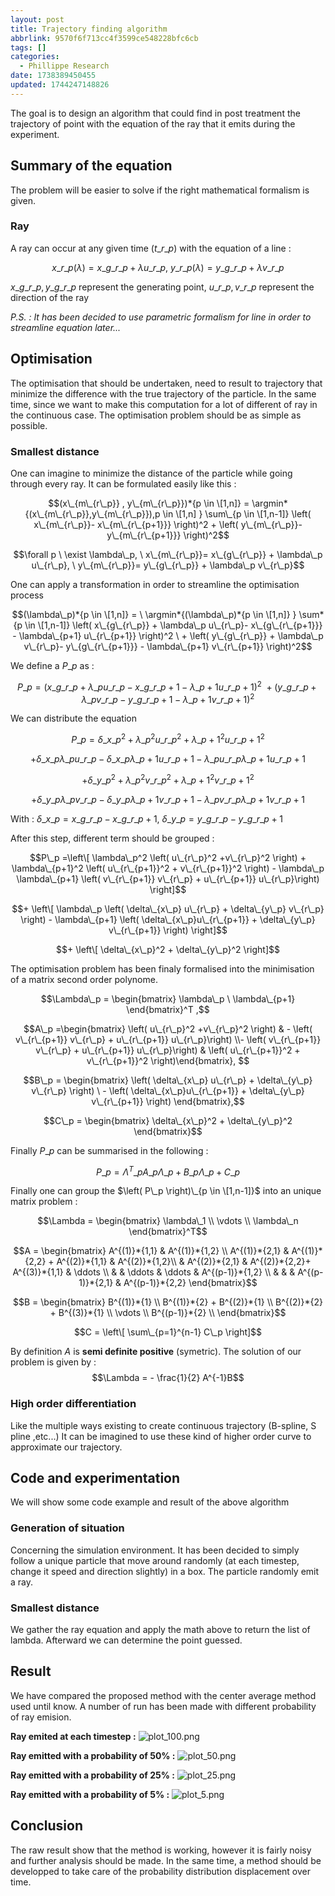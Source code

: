 ```yaml
---
layout: post
title: Trajectory finding algorithm
abbrlink: 9570f6f713cc4f3599ce548228bfc6cb
tags: []
categories:
  - Phillippe Research
date: 1738389450455
updated: 1744247148826
---
```


<style>
/* Subdue the top-header branding */
body.page-note nav.navbar { display: none; }

/* Subdue the JoplinCloud footer */
body.page-note > div.footer { display: none; }
</style>

The goal is to design an algorithm that could find in post treatment the trajectory of point with the equation of the ray that it emits during the experiment.

## Summary of the equation

The problem will be easier to solve if the right mathematical formalism is given.

### Ray

A ray can occur at any given time ($t\_{r\_p}$) with the equation of a line :

$$x\_{r\_p}(\lambda)= x\_{g\_{r\_p}} +  \lambda u\_{r\_p} , \ y\_{r\_p}(\lambda)= y\_{g\_{r\_p}} +  \lambda v\_{r\_p}$$

$x\_{g\_{r\_p}} , y\_{g\_{r\_p}}$ represent the generating point, $u\_{r\_p},v\_{r\_p}$ represent the direction of the ray

*P.S. : It has been decided to use parametric formalism for line in order to streamline equation later...*

## Optimisation

The optimisation that should be undertaken, need to result to trajectory that minimize the difference with the true trajectory of the particle. In the same time, since we want to make this computation for a lot of different of ray in the continuous case. The optimisation problem should be as simple as possible.

### Smallest distance

One can imagine to minimize the distance of the particle while going through every ray. It can be formulated easily like this :

$$(x\_{m\_{r\_p}} , y\_{m\_{r\_p}})*{p \in \[1,n]} = \argmin*{(x\_{m\_{r\_p}},y\_{m\_{r\_p}}),p \in \[1,n] } \sum\_{p \in \[1,n-1]} \left( x\_{m\_{r\_p}}- x\_{m\_{r\_{p+1}}} \right)^2 + \left( y\_{m\_{r\_p}}- y\_{m\_{r\_{p+1}}} \right)^2$$

$$\forall p \ \exist \lambda\_p, \ x\_{m\_{r\_p}}= x\_{g\_{r\_p}} +  \lambda\_p u\_{r\_p}, \ y\_{m\_{r\_p}}= y\_{g\_{r\_p}} + \lambda\_p v\_{r\_p}$$

One can apply a transformation in order to streamline the optimisation process

$$(\lambda\_p)*{p \in \[1,n]} =  \ \argmin*{(\lambda\_p)*{p \in \[1,n]} } \sum*{p \in \[1,n-1]} \left( x\_{g\_{r\_p}} + \lambda\_p u\_{r\_p}- x\_{g\_{r\_{p+1}}} -  \lambda\_{p+1} u\_{r\_{p+1}} \right)^2 \ + \left( y\_{g\_{r\_p}} + \lambda\_p v\_{r\_p}- y\_{g\_{r\_{p+1}}} -  \lambda\_{p+1} v\_{r\_{p+1}} \right)^2$$

We define a $P\_p$ as :

$$P\_p = \left( x\_{g\_{r\_p}} +  \lambda\_p u\_{r\_p}- x\_{g\_{r\_{p+1}}} -  \lambda\_{p+1} u\_{r\_{p+1}} \right)^2 \ + \left( y\_{g\_{r\_p}} +  \lambda\_p v\_{r\_p}- y\_{g\_{r\_{p+1}}} -  \lambda\_{p+1} v\_{r\_{p+1}} \right)^2$$

We can distribute the equation

$$P\_p= \delta\_{x\_p}^2  +  \lambda\_p^2 u\_{r\_p}^2 + \lambda\_{p+1}^2 u\_{r\_{p+1}}^2$$

$$+ \delta\_{x\_p} \lambda\_p u\_{r\_p} - \delta\_{x\_p} \lambda\_{p+1} u\_{r\_{p+1}} - \lambda\_p u\_{r\_p} \lambda\_{p+1} u\_{r\_{p+1}}$$

$$+  \delta\_{y\_p}^2 + \lambda\_p^2 v\_{r\_p}^2 + \lambda\_{p+1}^2 v\_{r\_{p+1}}^2$$

$$+ \delta\_{y\_p} \lambda\_p v\_{r\_p} - \delta\_{y\_p} \lambda\_{p+1} v\_{r\_{p+1}} - \lambda\_p v\_{r\_p} \lambda\_{p+1} v\_{r\_{p+1}}$$

With : $\delta\_{x\_p} = x\_{g\_{r\_p}} - x\_{g\_{r\_{p+1}}}, \ \delta\_{y\_p} = y\_{g\_{r\_p}} - y\_{g\_{r\_{p+1}}}$

After this step, different term should be grouped :

$$P\_p  =\left\[  \lambda\_p^2 \left( u\_{r\_p}^2 +v\_{r\_p}^2 \right)  + \lambda\_{p+1}^2 \left( u\_{r\_{p+1}}^2 + v\_{r\_{p+1}}^2 \right) - \lambda\_p \lambda\_{p+1} \left( v\_{r\_{p+1}} v\_{r\_p} + u\_{r\_{p+1}} u\_{r\_p}\right) \right]$$

$$+ \left\[ \lambda\_p  \left( \delta\_{x\_p} u\_{r\_p} + \delta\_{y\_p} v\_{r\_p} \right) -   \lambda\_{p+1} \left( \delta\_{x\_p}u\_{r\_{p+1}} + \delta\_{y\_p} v\_{r\_{p+1}} \right) \right]$$

$$+ \left\[ \delta\_{x\_p}^2 + \delta\_{y\_p}^2 \right]$$

The optimisation problem has been finaly formalised into the minimisation of a matrix second order polynome.

$$\Lambda\_p = \begin{bmatrix} \lambda\_p \ \lambda\_{p+1} \end{bmatrix}^T ,$$

$$A\_p =\begin{bmatrix} \left( u\_{r\_p}^2 +v\_{r\_p}^2 \right) & - \left( v\_{r\_{p+1}} v\_{r\_p} + u\_{r\_{p+1}} u\_{r\_p}\right) \\- \left( v\_{r\_{p+1}} v\_{r\_p} + u\_{r\_{p+1}} u\_{r\_p}\right) & \left( u\_{r\_{p+1}}^2 + v\_{r\_{p+1}}^2 \right)\end{bmatrix}, $$

$$B\_p = \begin{bmatrix} \left( \delta\_{x\_p} u\_{r\_p} + \delta\_{y\_p} v\_{r\_p} \right) \ - \left( \delta\_{x\_p}u\_{r\_{p+1}} + \delta\_{y\_p} v\_{r\_{p+1}} \right) \end{bmatrix},$$

$$C\_p = \begin{bmatrix} \delta\_{x\_p}^2 + \delta\_{y\_p}^2 \end{bmatrix}$$

Finally $P\_p$ can be summarised in the following :

$$P\_p = \Lambda^T\_p A\_p \Lambda\_p + B\_p \Lambda\_p + C\_p$$

Finally one can group the $\left( P\_p \right)\_{p \in \[1,n-1]}$ into an unique matrix problem :

$$\Lambda = \begin{bmatrix}
\lambda\_1 \\
\vdots \\
\lambda\_n
\end{bmatrix}^T$$

$$A = \begin{bmatrix}
A^{(1)}*{1,1} & A^{(1)}*{1,2} \\
A^{(1)}*{2,1} & A^{(1)}*{2,2} + A^{(2)}*{1,1} & A^{(2)}*{1,2}\\
& A^{(2)}*{2,1} & A^{(2)}*{2,2}+ A^{(3)}*{1,1} & \ddots \\
& & \ddots & \ddots & A^{(p-1)}*{1,2} \\
& & & A^{(p-1)}*{2,1} &  A^{(p-1)}*{2,2}
\end{bmatrix}$$

$$B = \begin{bmatrix}
B^{(1)}*{1} \\
B^{(1)}*{2} + B^{(2)}*{1} \\
B^{(2)}*{2} + B^{(3)}*{1} \\
\vdots \\
B^{(p-1)}*{2} \\
\end{bmatrix}$$

$$C = \left\[ \sum\_{p=1}^{n-1} C\_p \right]$$

By definition $A$ is **semi definite positive** (symetric). The solution of our problem is given by :
$$\Lambda = - \frac{1}{2} A^{-1}B$$

### High order differentiation

Like the multiple ways existing to create continuous trajectory (B-spline, S pline ,etc...) It can be imagined to use these kind of higher order curve to approximate our trajectory.

## Code and experimentation

We will show some code example and result of the above algorithm

### Generation of situation

Concerning the simulation environment. It has been decided to simply follow a unique particle that move around randomly (at each timestep, change it speed and direction slightly) in a box. The particle randomly emit a ray.

### Smallest distance

We gather the ray equation and apply the math above to return the list of lambda. Afterward we can determine the point guessed.

## Result

We have compared the proposed method with the center average method used until know. A number of run has been made with different probability of ray emision.

**Ray emited at each timestep :**
![plot\_100.png](/resources/3660fbc81d6940d696363edd5ba022cd.png)

**Ray emitted with a probability of 50% :**
![plot\_50.png](/resources/136084c2b1e1452bb6e19b8ee5c469cc.png)

**Ray emitted with a probability of 25% :**
![plot\_25.png](/resources/ce03a4b024304813bcfc3c88706528ad.png)

**Ray emitted with a probability of 5% :**
![plot\_5.png](/resources/23ac4e85c1a240ea8ef69b62619847ae.png)

## Conclusion

The raw result show that the method is working, however it is fairly noisy and further analysis should be made. In the same time, a method should be developped to take care of the probability distribution displacement over time.
